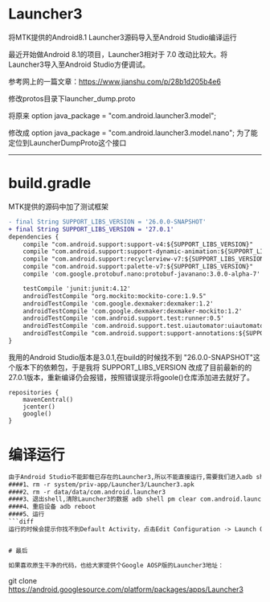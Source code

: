 # Launcher3
将MTK提供的Android8.1 Launcher3源码导入至Android Studio编译运行

最近开始做Android 8.1的项目，Launcher3相对于 7.0 改动比较大。将Launcher3导入至Android Studio方便调试。



参考网上的一篇文章：https://www.jianshu.com/p/28b1d205b4e6

修改protos目录下launcher_dump.proto

将原来  option java_package = "com.android.launcher3.model";

修改成 option java_package = "com.android.launcher3.model.nano";
为了能定位到LauncherDumpProto这个接口

---

# build.gradle
MTK提供的源码中加了测试框架

```diff
- final String SUPPORT_LIBS_VERSION = '26.0.0-SNAPSHOT'
+ final String SUPPORT_LIBS_VERSION = '27.0.1'
dependencies {
    compile "com.android.support:support-v4:${SUPPORT_LIBS_VERSION}"
    compile "com.android.support:support-dynamic-animation:${SUPPORT_LIBS_VERSION}"
    compile "com.android.support:recyclerview-v7:${SUPPORT_LIBS_VERSION}"
    compile "com.android.support:palette-v7:${SUPPORT_LIBS_VERSION}"
    compile 'com.google.protobuf.nano:protobuf-javanano:3.0.0-alpha-7'

    testCompile 'junit:junit:4.12'
    androidTestCompile "org.mockito:mockito-core:1.9.5"
    androidTestCompile 'com.google.dexmaker:dexmaker:1.2'
    androidTestCompile 'com.google.dexmaker:dexmaker-mockito:1.2'
    androidTestCompile 'com.android.support.test:runner:0.5'
    androidTestCompile 'com.android.support.test.uiautomator:uiautomator-v18:2.1.2'
    androidTestCompile "com.android.support:support-annotations:${SUPPORT_LIBS_VERSION}"
}
```

我用的Android Studio版本是3.0.1,在build的时候找不到 "26.0.0-SNAPSHOT"这个版本下的依赖包，于是我将 SUPPORT_LIBS_VERSION 改成了目前最新的的 27.0.1版本，重新编译仍会报错，按照错误提示将goole()仓库添加进去就好了。
```
repositories {
    mavenCentral()
    jcenter()
    google()
}
```

# 编译运行
```diff
由于Android Studio不能卸载已存在的Launcher3,所以不能直接运行,需要我们进入adb shell手动删除以下文件：
####1、rm -r system/priv-app/Launcher3/Launcher3.apk
####2、rm -r data/data/com.android.launcher3
####3、退出shell,清除Launcher3的数据 adb shell pm clear com.android.launcher3
####4、重启设备 adb reboot
####5、运行
```diff
运行的时候会提示你找不到Default Activity，点击Edit Configuration -> Launch Options ，在Launch选项这里 将Default Activity改为 Specified Activity，然后将Activity选为 com.android.launcher3.Launcher 便可以正常编译运行


# 最后

如果喜欢原生干净的代码，也给大家提供个Google AOSP版的Launcher3地址：
```
git clone https://android.googlesource.com/platform/packages/apps/Launcher3
```


